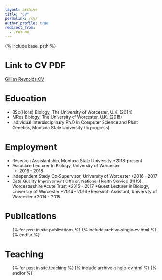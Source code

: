 ```yaml
---
layout: archive
title: "CV"
permalink: /cv/
author_profile: true
redirect_from:
  - /resume
---
```


{% include base_path %}

Link to CV PDF
======

[Gillian Reynolds CV](.../files/C_V.pdf)


Education
======
* BSc(Hons) Biology, The University of Worcester, U.K. (2014)
* MRes Biology, The University of Worcester, U.K. (2018)
* Individual Interdisciplinary Ph.D in Computer Science and Plant Genetics, Montana State University  (In progress)

Employment
======
* Research Assistantship, Montana State University
  *2018-present
* Associate Lecturer in Biology, University of Worcester
  * 2016 - 2018
* Independent Study Co-Supervisor, University of Worcester 
  *2016 - 2017
* Data Quality Improvement Officer, National Health Service (NHS), Worcestershire Acute Trust 
  *2015 - 2017
*Guest Lecturer in Biology, University of Worcester
  *2014 - 2016
*Research Assistant, University of Worcester
  *2014 - 2015

Publications
======
  <ul>{% for post in site.publications %}
    {% include archive-single-cv.html %}
  {% endfor %}</ul>

  
Teaching
======
  <ul>{% for post in site.teaching %}
    {% include archive-single-cv.html %}
  {% endfor %}</ul>
  
